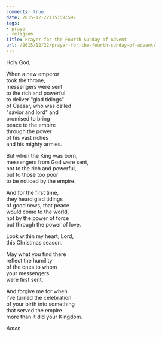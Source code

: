 ```yaml
---
comments: true
date: 2015-12-22T15:59:59Z
tags:
- prayer
- religion
title: Prayer for the Fourth Sunday of Advent
url: /2015/12/22/prayer-for-the-fourth-sunday-of-advent/
---
```


Holy God,

When a new emperor   
took the throne,  
messengers were sent  
to the rich and powerful  
to deliver "glad tidings"  
of Caesar, who was called  
"savior and lord" and  
promised to bring  
peace to the empire  
through the power  
of his vast riches   
and his mighty armies.

But when the King was born,  
messengers from God were sent,   
not to the rich and powerful,   
but to those too poor   
to be noticed by the empire.

And for the first time,  
they heard glad tidings  
of good news, that peace  
would come to the world,  
not by the power of force  
but through the power of love.

Look within my heart, Lord,  
this Christmas season.

May what you find there  
reflect the humility  
of the ones to whom  
your messengers  
were first sent.

And forgive me for when  
I've turned the celebration  
of your birth into something  
that served the empire  
more than it did your Kingdom.

*Amen*
